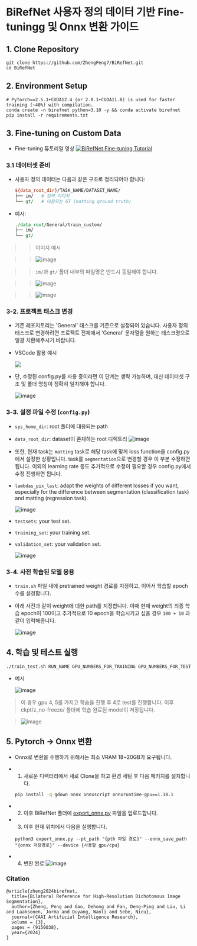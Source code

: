 # BiRefNet 사용자 정의 데이터 기반 Fine-tuningg 및 Onnx 변환 가이드

## 1. Clone Repository

```shell
git clone https://github.com/ZhengPeng7/BiRefNet.git
cd BiRefNet
```

## 2. Environment Setup

```shell
# PyTorch==2.5.1+CUDA12.4 (or 2.0.1+CUDA11.8) is used for faster training (~40%) with compilation.
conda create -n birefnet python=3.10 -y && conda activate birefnet
pip install -r requirements.txt
```


## 3. Fine-tuning on Custom Data

- Fine-tuning 튜토리얼 영상
[![BiRefNet Fine-tuning Tutorial](https://img.youtube.com/vi/FwGT_0V9E-k/0.jpg)](https://youtu.be/FwGT_0V9E-k)

### 3.1 데이터셋 준비

- 사용자 정의 데이터는 다음과 같은 구조로 정리되어야 합니다:

  ```perl
  ${data_root_dir}/TASK_NAME/DATASET_NAME/
  ├── im/   # 입력 이미지
  └── gt/   # 대응되는 GT (matting ground truth)
  ```

- 예시:
  ```perl
  ./data_root/General/train_custom/
  ├── im/
  └── gt/
  ```

> > 이미지 예시

> > ![image](https://github.com/user-attachments/assets/f22b4c14-5a33-4c97-aeae-b40542b83e24)

> > `im/`과 `gt/` 폴더 내부의 파일명은 반드시 동일해야 합니다.

> > ![image](https://github.com/user-attachments/assets/2ab9420a-46d3-4a1c-8499-90bf23f44aeb)

> > ![image](https://github.com/user-attachments/assets/bb9e10aa-a0af-4cee-ae99-98b520a29ef5)




### 3-2. 프로젝트 태스크 변경

- 기존 레포지토리는 'General' 태스크를 기준으로 설정되어 있습니다. 사용자 정의 태스크로 변경하려면 프로젝트 전체에서 'General' 문자열을 원하는 태스크명으로 일괄 치환해주시기 바랍니다.

- VSCode 활용 예시

  <img src="https://drive.google.com/thumbnail?id=1J6gzTmrVnQsmtt3hi6ch3ZrH7Op9PKSB&sz=w400" />

- 단, 수정된 config.py를 사용 중이라면 이 단계는 생략 가능하며, 대신 데이터셋 구조 및 폴더 명칭이 정확히 일치해야 합니다.

  ![image](https://github.com/user-attachments/assets/5f5b4801-3b7c-4601-a648-b7a296d5d92b)



### 3-3. 설정 파일 수정 (`config.py`)
  - `sys_home_dir`: root 폴더에 대응되는 path
  - `data_root_dir`: dataset이 존재하는 root 디렉토리
    ![image](https://github.com/user-attachments/assets/ab7ddcbf-9e9f-40ec-b000-92fdbc8de88f)

  -  또한, 현재 task는 `matting` task로 해당 task에 맞게 loss function을 config.py에서 설정한 상황입니다. task를 `segmentation`으로 변경할 경우 이 부분 수정하면 됩니다. 이외의 learning rate 등도 추가적으로 수정이 필요할 경우 config.py에서 수정 진행하면 됩니다.

  - `lambdas_pix_last`: adapt the weights of different losses if you want, especially for the difference between segmentation (classification task) and matting (regression task).
     
      ![image](https://github.com/user-attachments/assets/3dff2140-411e-47b3-ae1b-d69825fa1672)

   + `testsets`: your test set.
   + `training_set`: your training set.
   + `validation_set`: your validation set.
     
     ![image](https://github.com/user-attachments/assets/4cd0f4e9-6594-4a4b-9be9-7f944958d56b)



### 3-4. 사전 학습된 모델 응용
- `train.sh` 파일 내에 pretrained weight 경로를 지정하고, 이어서 학습할 epoch 수를 설정합니다.
- 아래 사진과 같이 weight에 대한 path를 지정합니다. 이때 현재 weight의 최종 학습 epoch이 100이고 추가적으로 10 epoch을 학습시키고 싶을 경우 `100 + 10` 과 같이 입력해줍니다.

   ![image](https://github.com/user-attachments/assets/57d321e8-2d8f-4e08-8efc-8b10d34e27df)

 
## 4. 학습 및 테스트 실행

```shell
./train_test.sh RUN_NAME GPU_NUMBERS_FOR_TRAINING GPU_NUMBERS_FOR_TEST
```
- 예시
  
  ![image](https://github.com/user-attachments/assets/b18baeb0-2311-4ea1-9e9b-564bf45fe369)
> 이 경우 gpu 4, 5를 가지고 학습을 진행 후 4로 test를 진행합니다. 이후 ckpt/z_no-freeze/ 폴더에 학습 완료된 model이 저장됩니다.

> ![image](https://github.com/user-attachments/assets/fa59b3e5-762d-46e3-8258-05637008f67c)


## 5. Pytorch -> Onnx 변환
- Onnx로 변환을 수행하기 위해서는 최소 VRAM 18~20GB가 요구됩니다.

- 1. 새로운 디렉터리에서 새로 Clone을 하고 환경 세팅 후 다음 패키지를 설치합니다.

  ```bash
  pip install -q gdown onnx onnxscript onnxruntime-gpu==1.18.1
  ```

- 2. 이후 BiRefNet 폴더에 [export_onnx.py](https://drive.google.com/file/d/1FB_kSi9u_4pXGtcQNUAtEeWzFkpGrTU4/view?usp=sharing) 파일을 업로드합니다.

- 3. 이후 현재 위치에서 다음을 실행합니다.
  
  ```shell
  python3 export_onnx.py --pt_path "{pth 파일 경로}" --onnx_save_path "{onnx 저장경로}" --device {사용할 gpu/cpu}
  ```

- 4. 변환 완료
  ![image](https://github.com/user-attachments/assets/aa8ac210-dc93-4f16-bf48-9557231d753c)



### Citation

```
@article{zheng2024birefnet,
  title={Bilateral Reference for High-Resolution Dichotomous Image Segmentation},
  author={Zheng, Peng and Gao, Dehong and Fan, Deng-Ping and Liu, Li and Laaksonen, Jorma and Ouyang, Wanli and Sebe, Nicu},
  journal={CAAI Artificial Intelligence Research},
  volume = {3},
  pages = {9150038},
  year={2024}
}
```
